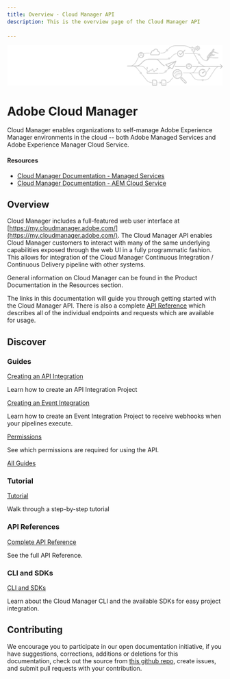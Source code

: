 ```yaml
---
title: Overview - Cloud Manager API
description: This is the overview page of the Cloud Manager API
 
---
```


<Hero slots="image, heading, text"/> 

![Hero image](img/pipeline-illustration.png)

# Adobe Cloud Manager

Cloud Manager enables organizations to self-manage Adobe Experience Manager environments in the cloud -- both Adobe Managed Services and Adobe Experience Manager Cloud Service.

<Resources slots="heading, links"/>

#### Resources

* [Cloud Manager Documentation - Managed Services](https://www.adobe.com/go/aem_cloud_mgr_userguide_en)
* [Cloud Manager Documentation - AEM Cloud Service](https://www.adobe.com/go/aem_cloud_mgr_userguide_en)

## Overview

Cloud Manager includes a full-featured web user interface at [https://my.cloudmanager.adobe.com/](https://my.cloudmanager.adobe.com/). The Cloud Manager API enables Cloud Manager customers to interact with many of the same underlying capabilities exposed through the web UI in a fully programmatic fashion. This allows for integration of the Cloud Manager Continuous Integration / Continuous Delivery pipeline with other systems.

General information on Cloud Manager can be found in the Product Documentation in the Resources section.

The links in this documentation will guide you through getting started with the Cloud Manager API. There is also a complete [API Reference](api/) which describes all of the individual endpoints and requests which are available for usage.

## Discover 

<DiscoverBlock slots="heading, link, text"/>

### Guides

[Creating an API Integration](guides/getting-started/create-api-integration/) 
     
Learn how to create an API Integration Project

<DiscoverBlock slots="link, text"/>

[Creating an Event Integration](guides/getting-started/create-event-integration/) 

Learn how to create an Event Integration Project to receive webhooks when your pipelines execute.

<DiscoverBlock slots="link, text"/>

[Permissions](guides/getting-started/permissions/)

See which permissions are required for using the API.

<DiscoverBlock slots="link"/>

[All Guides](guides/)

<DiscoverBlock width="100%" slots="heading, link, text"/>

### Tutorial

[Tutorial](tutorial/) 

Walk through a step-by-step tutorial

<DiscoverBlock width="100%" slots="heading, link, text"/>

### API References

[Complete API Reference](api/) 

See the full API Reference.

<DiscoverBlock width="100%" slots="heading, link, text"/>

### CLI and SDKs

[CLI and SDKs](cli-and-sdks/) 

Learn about the Cloud Manager CLI and the available SDKs for easy project integration.

## Contributing 

We encourage you to participate in our open documentation initiative, if you have suggestions, corrections, additions or deletions for this documentation, check out the source from [this github repo](https://github.com/AdobeDocs/cloudmanager-api-docs), create issues, and submit pull requests with your contribution.